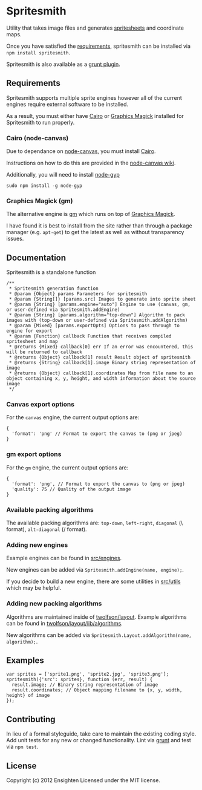 Spritesmith
===========
Utility that takes image files and generates [spritesheets](http://en.wikipedia.org/wiki/Sprite_%28computer_graphics%29#Sprites_by_CSS) and coordinate maps.

Once you have satisfied the [requirements](#requirements), spritesmith can be installed via `npm install spritesmith`.

Spritesmith is also available as a [grunt plugin](https://github.com/Ensighten/grunt-spritesmith).

Requirements
------------
Spritesmith supports multiple sprite engines however all of the current engines require external software to be installed.

As a result, you must either have [Cairo](http://cairographics.org/) or [Graphics Magick](http://www.graphicsmagick.org/) installed for Spritesmith to run properly.

### Cairo (node-canvas)
Due to dependance on [node-canvas](https://github.com/learnboost/node-canvas), you must install [Cairo](http://cairographics.org/).

Instructions on how to do this are provided in the [node-canvas wiki](https://github.com/LearnBoost/node-canvas/wiki/_pages).

Additionally, you will need to install [node-gyp](https://github.com/TooTallNate/node-gyp/)
```shell
sudo npm install -g node-gyp
```

### Graphics Magick (gm)
The alternative engine is [gm](https://github.com/aheckmann/gm) which runs on top of [Graphics Magick](http://www.graphicsmagick.org/).

I have found it is best to install from the site rather than through a package manager (e.g. `apt-get`) to get the latest as well as without transparency issues.

Documentation
-------------
Spritesmith is a standalone function
```
/**
 * Spritesmith generation function
 * @param {Object} params Parameters for spritesmith
 * @param {String[]} [params.src] Images to generate into sprite sheet
 * @param {String} [params.engine="auto"] Engine to use (canvas, gm, or user-defined via Spritesmith.addEngine)
 * @param {String} [params.algorithm="top-down"] Algorithm to pack images with (top-down or user-defined via Spritesmith.addAlgorithm)
 * @param {Mixed} [params.exportOpts] Options to pass through to engine for export
 * @param {Function} callback Function that receives compiled spritesheet and map
 * @returns {Mixed} callback[0] err If an error was encountered, this will be returned to callback
 * @returns {Object} callback[1] result Result object of spritesmith
 * @returns {String} callback[1].image Binary string representation of image
 * @returns {Object} callback[1].coordinates Map from file name to an object containing x, y, height, and width information about the source image
 */
```

### Canvas export options
For the `canvas` engine, the current output options are:
```
{
  'format': 'png' // Format to export the canvas to (png or jpeg)
}
```

### gm export options
For the `gm` engine, the current output options are:
```
{
  'format': 'png', // Format to export the canvas to (png or jpeg)
  'quality': 75 // Quality of the output image
}
```

### Available packing algorithms
The available packing algorithms are: `top-down`, `left-right`, `diagonal` (\\ format), `alt-diagonal` (/ format).

### Adding new engines
Example engines can be found in [src/engines](tree/master/src/engines).

New engines can be added via `Spritesmith.addEngine(name, engine);`.

If you decide to build a new engine, there are some utilities in [src/utils](tree/master/src/utils) which may be helpful.

### Adding new packing algorithms
Algorithms are maintained inside of [twolfson/layout](https://github.com/twolfson/layout/). Example algorithms can be found in [twolfson/layout/lib/algorithms](https://github.com/twolfson/layout/tree/master/lib/algorithms).

New algorithms can be added via `Spritesmith.Layout.addAlgorithm(name, algorithm);`.

Examples
--------
```
var sprites = ['sprite1.png', 'sprite2.jpg', 'sprite3.png'];
spritesmith({'src': sprites}, function (err, result) {
  result.image; // Binary string representation of image
  result.coordinates; // Object mapping filename to {x, y, width, height} of image
});
```

Contributing
------------
In lieu of a formal styleguide, take care to maintain the existing coding style. Add unit tests for any new or changed functionality. Lint via [grunt](https://github.com/gruntjs/grunt/) and test via `npm test`.

License
-------
Copyright (c) 2012 Ensighten
Licensed under the MIT license.
